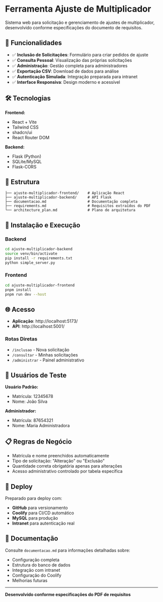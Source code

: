 # Ferramenta Ajuste de Multiplicador

Sistema web para solicitação e gerenciamento de ajustes de multiplicador, desenvolvido conforme especificações do documento de requisitos.

## 🚀 Funcionalidades

- ✅ **Inclusão de Solicitações**: Formulário para criar pedidos de ajuste
- ✅ **Consulta Pessoal**: Visualização das próprias solicitações
- ✅ **Administração**: Gestão completa para administradores
- ✅ **Exportação CSV**: Download de dados para análise
- ✅ **Autenticação Simulada**: Integração preparada para intranet
- ✅ **Interface Responsiva**: Design moderno e acessível

## 🛠️ Tecnologias

**Frontend:**
- React + Vite
- Tailwind CSS
- shadcn/ui
- React Router DOM

**Backend:**
- Flask (Python)
- SQLite/MySQL
- Flask-CORS

## 📁 Estrutura

```
├── ajuste-multiplicador-frontend/    # Aplicação React
├── ajuste-multiplicador-backend/     # API Flask
├── documentacao.md                   # Documentação completa
├── requirements.md                   # Requisitos extraídos do PDF
└── architecture_plan.md              # Plano de arquitetura
```

## 🔧 Instalação e Execução

### Backend
```bash
cd ajuste-multiplicador-backend
source venv/bin/activate
pip install -r requirements.txt
python simple_server.py
```

### Frontend
```bash
cd ajuste-multiplicador-frontend
pnpm install
pnpm run dev --host
```

## 🌐 Acesso

- **Aplicação**: http://localhost:5173/
- **API**: http://localhost:5001/

### Rotas Diretas
- `/inclusao` - Nova solicitação
- `/consultar` - Minhas solicitações  
- `/administrar` - Painel administrativo

## 👥 Usuários de Teste

**Usuário Padrão:**
- Matrícula: 12345678
- Nome: João Silva

**Administrador:**
- Matrícula: 87654321
- Nome: Maria Administradora

## 📋 Regras de Negócio

- Matrícula e nome preenchidos automaticamente
- Tipo de solicitação: "Alteração" ou "Exclusão"
- Quantidade correta obrigatória apenas para alterações
- Acesso administrativo controlado por tabela específica

## 🚀 Deploy

Preparado para deploy com:
- **GitHub** para versionamento
- **Coolify** para CI/CD automático
- **MySQL** para produção
- **Intranet** para autenticação real

## 📖 Documentação

Consulte `documentacao.md` para informações detalhadas sobre:
- Configuração completa
- Estrutura do banco de dados
- Integração com intranet
- Configuração do Coolify
- Melhorias futuras

---

**Desenvolvido conforme especificações do PDF de requisitos**

